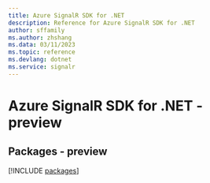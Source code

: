 ```yaml
---
title: Azure SignalR SDK for .NET
description: Reference for Azure SignalR SDK for .NET
author: sffamily
ms.author: zhshang
ms.data: 03/11/2023
ms.topic: reference
ms.devlang: dotnet
ms.service: signalr
---
```

# Azure SignalR SDK for .NET - preview
## Packages - preview
[!INCLUDE [packages](signalr-index.md)]